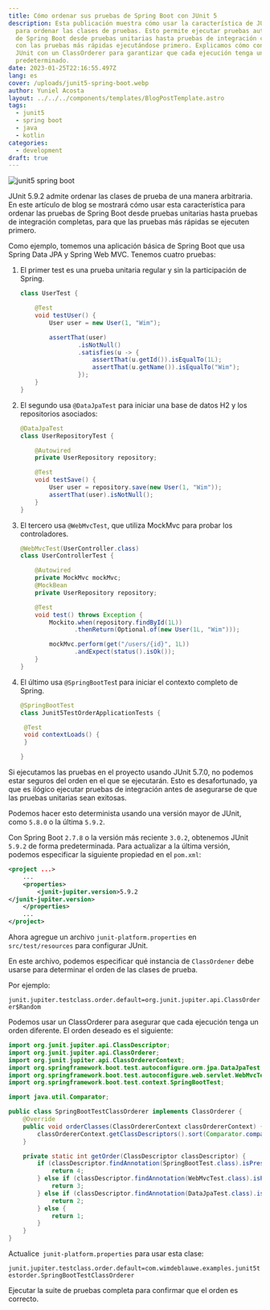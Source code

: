 ```yaml
---
title: Cómo ordenar sus pruebas de Spring Boot con JUnit 5
description: Esta publicación muestra cómo usar la característica de JUnit 5
  para ordenar las clases de pruebas. Esto permite ejecutar pruebas automáticas
  de Spring Boot desde pruebas unitarias hasta pruebas de integración completas,
  con las pruebas más rápidas ejecutándose primero. Explicamos cómo configurar
  JUnit con un ClassOrderer para garantizar que cada ejecución tenga un orden
  predeterminado.
date: 2023-01-25T22:16:55.497Z
lang: es
cover: /uploads/junit5-spring-boot.webp
author: Yuniel Acosta
layout: ../../../components/templates/BlogPostTemplate.astro
tags:
  - junit5
  - spring boot
  - java
  - kotlin
categories:
  - development
draft: true
---
```

![junit5 spring boot](/uploads/junit5-spring-boot.webp "junit5 spring boot")

JUnit 5.9.2 admite ordenar las clases de prueba de una manera arbitraria. En este artículo de blog se mostrará cómo usar esta característica para ordenar las pruebas de Spring Boot desde pruebas unitarias hasta pruebas de integración completas, para que las pruebas más rápidas se ejecuten primero.

Como ejemplo, tomemos una aplicación básica de Spring Boot que usa Spring Data JPA y Spring Web MVC. Tenemos cuatro pruebas:

1. El primer test es una prueba unitaria regular y sin la participación de Spring.

   ```java
   class UserTest {

       @Test
       void testUser() {
           User user = new User(1, "Wim");

           assertThat(user)
                   .isNotNull()
                   .satisfies(u -> {
                       assertThat(u.getId()).isEqualTo(1L);
                       assertThat(u.getName()).isEqualTo("Wim");
                   });
       }
   }
   ```
2. El segundo usa `@DataJpaTest` para iniciar una base de datos H2 y los repositorios asociados:

   ```java
   @DataJpaTest
   class UserRepositoryTest {

       @Autowired
       private UserRepository repository;

       @Test
       void testSave() {
           User user = repository.save(new User(1, "Wim"));
           assertThat(user).isNotNull();
       }
   }
   ```
3. El tercero usa `@WebMvcTest`, que utiliza MockMvc para probar los controladores.

   ```java
   @WebMvcTest(UserController.class)
   class UserControllerTest {

       @Autowired
       private MockMvc mockMvc;
       @MockBean
       private UserRepository repository;

       @Test
       void test() throws Exception {
           Mockito.when(repository.findById(1L))
                  .thenReturn(Optional.of(new User(1L, "Wim")));

           mockMvc.perform(get("/users/{id}", 1L))
                  .andExpect(status().isOk());
       }
   }
   ```
4. El último usa `@SpringBootTes`t para iniciar el contexto completo de Spring.

   ```java
   @SpringBootTest
   class Junit5TestOrderApplicationTests {

   	@Test
   	void contextLoads() {
   	}

   }
   ```

Si ejecutamos las pruebas en el proyecto usando JUnit 5.7.0, no podemos estar seguros del orden en el que se ejecutarán. Esto es desafortunado, ya que es ilógico ejecutar pruebas de integración antes de asegurarse de que las pruebas unitarias sean exitosas.

Podemos hacer esto determinista usando una versión mayor de JUnit, como `5.8.0` o la última `5.9.2`.

Con Spring Boot `2.7.8` o la versión más reciente `3.0.2`, obtenemos JUnit `5.9.2` de forma predeterminada. Para actualizar a la última versión, podemos especificar la siguiente propiedad en el `pom.xml`:

```xml
<project ...>
    ...
    <properties>
        <junit-jupiter.version>5.9.2
</junit-jupiter.version>
    </properties>
    ...
</project>
```

Ahora agregue un archivo `junit-platform.properties` en `src/test/resources` para configurar JUnit.

En este archivo, podemos especificar qué instancia de `ClassOrdener` debe usarse para determinar el orden de las clases de prueba.

Por ejemplo:

`junit.jupiter.testclass.order.default=org.junit.jupiter.api.ClassOrderer$Random`

Podemos usar un ClassOrderer para asegurar que cada ejecución tenga un orden diferente. El orden deseado es el siguiente:

```java
import org.junit.jupiter.api.ClassDescriptor;
import org.junit.jupiter.api.ClassOrderer;
import org.junit.jupiter.api.ClassOrdererContext;
import org.springframework.boot.test.autoconfigure.orm.jpa.DataJpaTest;
import org.springframework.boot.test.autoconfigure.web.servlet.WebMvcTest;
import org.springframework.boot.test.context.SpringBootTest;

import java.util.Comparator;

public class SpringBootTestClassOrderer implements ClassOrderer {
    @Override
    public void orderClasses(ClassOrdererContext classOrdererContext) {
        classOrdererContext.getClassDescriptors().sort(Comparator.comparingInt(SpringBootTestClassOrderer::getOrder));
    }

    private static int getOrder(ClassDescriptor classDescriptor) {
        if (classDescriptor.findAnnotation(SpringBootTest.class).isPresent()) {
            return 4;
        } else if (classDescriptor.findAnnotation(WebMvcTest.class).isPresent()) {
            return 3;
        } else if (classDescriptor.findAnnotation(DataJpaTest.class).isPresent()) {
            return 2;
        } else {
            return 1;
        }
    }
}
```

Actualice` junit-platform.properties` para usar esta clase:

`junit.jupiter.testclass.order.default=com.wimdeblauwe.examples.junit5testorder.SpringBootTestClassOrderer`

Ejecutar la suite de pruebas completa para confirmar que el orden es correcto.